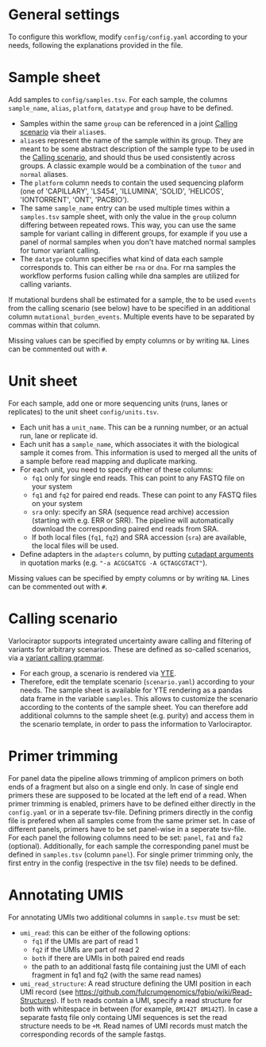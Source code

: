 
# General settings
To configure this workflow, modify ``config/config.yaml`` according to your needs, following the explanations provided in the file.

# Sample sheet

Add samples to `config/samples.tsv`. For each sample, the columns `sample_name`, `alias`, `platform`, `datatype` and `group` have to be defined. 
* Samples within the same `group` can be referenced in a joint [Calling scenario](#calling-scenario) via their `alias`es.
* `alias`es represent the name of the sample within its group. They are meant to be some abstract description of the sample type to be used in the [Calling scenario](#calling-scenario), and should thus be used consistently across groups. A classic example would be a combination of the `tumor` and `normal` aliases.
* The `platform` column needs to contain the used sequencing plaform (one of 'CAPILLARY', 'LS454', 'ILLUMINA', 'SOLID', 'HELICOS', 'IONTORRENT', 'ONT', 'PACBIO’).
* The same `sample_name` entry can be used multiple times within a `samples.tsv` sample sheet, with only the value in the `group` column differing between repeated rows. This way, you can use the same sample for variant calling in different groups, for example if you use a panel of normal samples when you don't have matched normal samples for tumor variant calling.
* The `datatype` column specifies what kind of data each sample corresponds to. This can either be `rna` or `dna`. For rna samples the workflow performs fusion calling while dna samples are utilized for calling variants.

If mutational burdens shall be estimated for a sample, the to be used ``events`` from the calling scenario (see below) have to be specified in an additional column ``mutational_burden_events``. Multiple events have to be separated by commas within that column.

Missing values can be specified by empty columns or by writing `NA`. Lines can be commented out with `#`.

# Unit sheet

For each sample, add one or more sequencing units (runs, lanes or replicates) to the unit sheet `config/units.tsv`.
* Each unit has a `unit_name`. This can be a running number, or an actual run, lane or replicate id.
* Each unit has a `sample_name`, which associates it with the biological sample it comes from. This information is used to merged all the units of a sample before read mapping and duplicate marking.
* For each unit, you need to specify either of these columns:
  * `fq1` only for single end reads. This can point to any FASTQ file on your system
  * `fq1` and `fq2` for paired end reads. These can point to any FASTQ files on your system
  * `sra` only: specify an SRA (sequence read archive) accession (starting with e.g. ERR or SRR). The pipeline will automatically download the corresponding paired end reads from SRA.
  * If both local files (`fq1`, `fq2`) and SRA accession (`sra`) are available, the local files will be used.
* Define adapters in the `adapters` column, by putting [cutadapt arguments](https://cutadapt.readthedocs.org) in quotation marks (e.g. `"-a ACGCGATCG -A GCTAGCGTACT"`).

Missing values can be specified by empty columns or by writing `NA`. Lines can be commented out with `#`.

# Calling scenario

Varlociraptor supports integrated uncertainty aware calling and filtering of variants for arbitrary scenarios. These are defined as so-called scenarios, via a [variant calling grammar](https://varlociraptor.github.io/docs/calling#generic-variant-calling).
* For each group, a scenario is rendered via [YTE](https://yte-template-engine.github.io).
* Therefore, edit the template scenario (`scenario.yaml`) according to your needs. The sample sheet is available for YTE rendering as a pandas data frame in the variable `samples`. This allows to customize the scenario according to the contents of the sample sheet. You can therefore add additional columns to the sample sheet (e.g. purity) and access them in the scenario template, in order to pass the information to Varlociraptor.

# Primer trimming

For panel data the pipeline allows trimming of amplicon primers on both ends of a fragment but also on a single end only. 
In case of single end primers these are supposed to be located at the left end of a read.
When primer trimming is enabled, primers have to be defined either directly in the `config.yaml` or in a seperate tsv-file.
Defining primers directly in the config file is prefered when all samples come from the same primer set.
In case of different panels, primers have to be set panel-wise in a seperate tsv-file.
For each panel the following columns need to be set: `panel`, `fa1` and `fa2` (optional).
Additionally, for each sample the corresponding panel must be defined in `samples.tsv` (column `panel`).
For single primer trimming only, the first entry in the config (respective in the tsv file) needs to be defined.

# Annotating UMIS

For annotating UMIs two additional columns in `sample.tsv` must be set:
* `umi_read`: this can be either of the following options:
  * `fq1` if the UMIs are part of read 1
  * `fq2` if the UMIs are part of read 2
  * `both` if there are UMIs in both paired end reads
  * the path to an additional fastq file containing just the UMI of each fragment in fq1 and fq2 (with the same read names)
* `umi_read_structure`: A read structure defining the UMI position in each UMI record (see https://github.com/fulcrumgenomics/fgbio/wiki/Read-Structures). If `both` reads contain a UMI, specify a read structure for both with whitespace in between (for example, `8M142T 8M142T`). In case a separate fastq file only containg UMI sequences is set the read structure needs to be `+M`.
Read names of UMI records must match the corresponding records of the sample fastqs.

